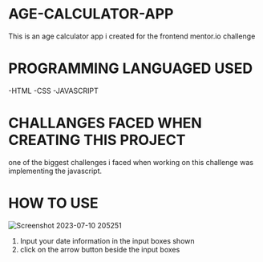 # AGE-CALCULATOR-APP

This is an age calculator app i created for the frontend mentor.io challenge

# PROGRAMMING LANGUAGED USED
-HTML
-CSS
-JAVASCRIPT

# CHALLANGES FACED WHEN CREATING THIS PROJECT
one of the biggest challenges i faced when working on this challenge was implementing the javascript.

# HOW TO USE
![Screenshot 2023-07-10 205251](https://github.com/iyanu752/AGE-CALCULATOR-APP/assets/127423641/b2c1cc1f-e3f0-42fa-89bb-dab15cde3f9e)

1) Input your date information in the input boxes shown
2) click on the arrow button beside the input boxes
